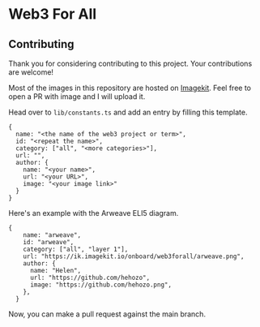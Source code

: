 # Web3 For All

##  Contributing
Thank you for considering contributing to this project. Your contributions are welcome!

Most of the images in this repository are hosted on [Imagekit](https://imagekit.io/). Feel free to open a PR with image and I will upload it.

Head over to `lib/constants.ts` and add an entry by filling this template.

```
{
  name: "<the name of the web3 project or term>",
  id: "<repeat the name>",
  category: ["all", "<more categories>"],
  url: "",
  author: {
    name: "<your name>",
    url: "<your URL>",
    image: "<your image link>"
  }
}
```
Here's an example with the Arweave ELI5 diagram.

```
{
    name: "arweave",
    id: "arweave",
    category: ["all", "layer 1"],
    url: "https://ik.imagekit.io/onboard/web3forall/arweave.png",
    author: {
      name: "Helen",
      url: "https://github.com/hehozo",
      image: "https://github.com/hehozo.png",
    },
  }
```
Now, you can make a pull request against the main branch. 



